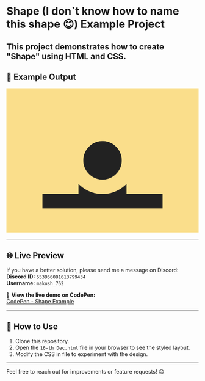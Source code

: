 # Shape (I don`t know how to name this shape 😊) Example Project

This project demonstrates how to create "Shape" using HTML and CSS.
--- 

## 📸 Example Output

![Example](/16-th%20Dec/target_8DxGvQe@2x.png)

---

## 🌐 Live Preview

If you have a better solution, please send me a message on Discord:  
**Discord ID:** `553956081613799434`  
**Username:** `makush_762`

🔗 **View the live demo on CodePen:**  
[CodePen - Shape Example](https://codepen.io/Roman_762_/pen/bNbgRPj)

---

## 🚀 How to Use

1. Clone this repository.
2. Open the `16-th Dec.html` file in your browser to see the styled layout.
3. Modify the CSS in file to experiment with the design.

---

Feel free to reach out for improvements or feature requests! 😊
